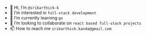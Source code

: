 - 👋 Hi, I’m ```@srikarthick-k```
- 👀 I’m interested in ```full-stack development```
- 🌱 I’m currently learning ```go```
- 💞️ I’m looking to collaborate on ```react based full-stack projects```
- 📫 How to reach me ```srikarthick.kanda@gmail.com```
